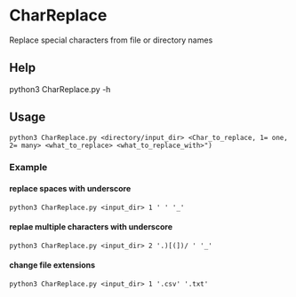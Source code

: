# CharReplace
Replace special characters from file or directory names


## Help

python3 CharReplace.py -h

## Usage

`python3 CharReplace.py <directory/input_dir> <Char_to_replace, 1= one, 2= many> <what_to_replace> <what_to_replace_with>")`

### Example

#### replace spaces with underscore

`python3 CharReplace.py <input_dir> 1 ' ' '_'`

#### replae multiple characters with underscore

`python3 CharReplace.py <input_dir> 2 '.)[(])/ ' '_' `

#### change file extensions

`python3 CharReplace.py <input_dir> 1 '.csv' '.txt'`
